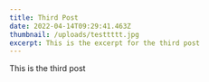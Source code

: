 ```yaml
---
title: Third Post
date: 2022-04-14T09:29:41.463Z
thumbnail: /uploads/testtttt.jpg
excerpt: This is the excerpt for the third post
---
```


This is the third post

